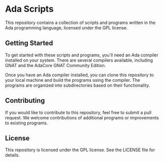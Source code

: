 # Ada Scripts

This repository contains a collection of scripts and programs written in the Ada programming language, licensed under the GPL license.

## Getting Started

To get started with these scripts and programs, you'll need an Ada compiler installed on your system. There are several compilers available, including GNAT and the AdaCore GNAT Community Edition.

Once you have an Ada compiler installed, you can clone this repository to your local machine and build the programs using the compiler. The programs are organized into subdirectories based on their functionality.

## Contributing

If you would like to contribute to this repository, feel free to submit a pull request. We welcome contributions of additional programs or improvements to existing programs.

## License

This repository is licensed under the GPL license. See the LICENSE file for details.
